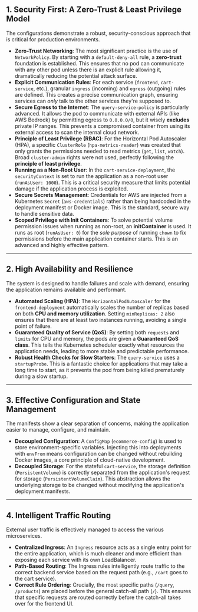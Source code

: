 

## 1\. Security First: A Zero-Trust & Least Privilege Model 

The configurations demonstrate a robust, security-conscious approach that is critical for production environments.

  * **Zero-Trust Networking**: The most significant practice is the use of `NetworkPolicy`. By starting with a `default-deny-all` rule, a **zero-trust** foundation is established. This ensures that no pod can communicate with any other pod unless there is an explicit rule allowing it, dramatically reducing the potential attack surface.
  * **Explicit Communication Rules**: For each service (`frontend`, `cart-service`, etc.), granular `ingress` (incoming) and `egress` (outgoing) rules are defined. This creates a precise communication graph, ensuring services can *only* talk to the other services they're supposed to.
  * **Secure Egress to the Internet**: The `query-service-policy` is particularly advanced. It allows the pod to communicate with external APIs (like AWS Bedrock) by permitting egress to `0.0.0.0/0`, but it wisely **excludes** private IP ranges. This prevents a compromised container from using its external access to scan the internal cloud network.
  * **Principle of Least Privilege (RBAC)**: For the Horizontal Pod Autoscaler (HPA), a specific `ClusterRole` (`hpa-metrics-reader`) was created that only grants the permissions needed to read metrics (`get`, `list`, `watch`). Broad `cluster-admin` rights were not used, perfectly following the **principle of least privilege**.
  * **Running as a Non-Root User**: In the `cart-service-deployment`, the `securityContext` is set to run the application as a non-root user (`runAsUser: 1000`). This is a critical security measure that limits potential damage if the application process is exploited.
  * **Secure Secrets Management**: Credentials for AWS are injected from a Kubernetes `Secret` (`aws-credentials`) rather than being hardcoded in the deployment manifest or Docker image. This is the standard, secure way to handle sensitive data.
  * **Scoped Privilege with Init Containers**: To solve potential volume permission issues when running as non-root, an **initContainer** is used. It runs as root (`runAsUser: 0`) for the *sole purpose* of running `chown` to fix permissions before the main application container starts. This is an advanced and highly effective pattern.

-----

## 2\. High Availability and Resilience 

The system is designed to handle failures and scale with demand, ensuring the application remains available and performant.

  * **Automated Scaling (HPA)**: The `HorizontalPodAutoscaler` for the `frontend-deployment` automatically scales the number of replicas based on both **CPU and memory utilization**. Setting `minReplicas: 2` also ensures that there are at least two instances running, avoiding a single point of failure.
  * **Guaranteed Quality of Service (QoS)**: By setting both `requests` and `limits` for CPU and memory, the pods are given a **Guaranteed QoS class**. This tells the Kubernetes scheduler exactly what resources the application needs, leading to more stable and predictable performance.
  * **Robust Health Checks for Slow Starters**: The `query-service` uses a `startupProbe`. This is a fantastic choice for applications that may take a long time to start, as it prevents the pod from being killed prematurely during a slow startup.

-----

## 3\. Effective Configuration and State Management 

The manifests show a clear separation of concerns, making the application easier to manage, configure, and maintain.

  * **Decoupled Configuration**: A `ConfigMap` (`ecommerce-config`) is used to store environment-specific variables. Injecting this into deployments with `envFrom` means configuration can be changed without rebuilding Docker images, a core principle of cloud-native development.
  * **Decoupled Storage**: For the stateful `cart-service`, the storage definition (`PersistentVolume`) is correctly separated from the application's request for storage (`PersistentVolumeClaim`). This abstraction allows the underlying storage to be changed without modifying the application's deployment manifests.

-----

## 4\. Intelligent Traffic Routing 

External user traffic is effectively managed to access the various microservices.

  * **Centralized Ingress**: An `Ingress` resource acts as a single entry point for the entire application, which is much cleaner and more efficient than exposing each service with its own LoadBalancer.
  * **Path-Based Routing**: The Ingress rules intelligently route traffic to the correct backend service based on the request path (e.g., `/cart` goes to the cart service).
  * **Correct Rule Ordering**: Crucially, the most specific paths (`/query`, `/products`) are placed before the general catch-all path (`/`). This ensures that specific requests are routed correctly before the catch-all takes over for the frontend UI.

<!-- end list -->

```
```
